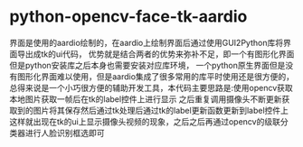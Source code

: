 # python-opencv-face-tk-aardio
界面是使用的aardio绘制的，在aardio上绘制界面后通过使用GUI2Python库将界面导出成tk的ui代码，
优势就是结合两者的优势来弥补不足，即一个有图形化界面但是python安装库之后本身也需要安装对应库环境，
一个python原生界面但是没有图形化界面难以使用，但是aardio集成了很多常用的库平时使用还是很方便的，总得来说是一个小巧很方便的辅助开发工具，本代码主要思路是:使用opencv获取本地图片获取一帧后在tk的label控件上进行显示
之后重复调用摄像头不断更新获取到的图片将其保存然后通过tk处理后通过tk的label更新函数更新到label控件上
这样就出现在tk的ui上显示摄像头视频的现象，之后之后再通过opencv的级联分类器进行人脸识别框选即可

